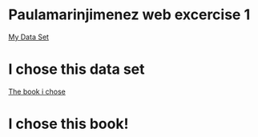 # Paulamarinjimenez web excercise 1
<a href="https://github.com/datasets/covid-19.git"> My Data Set </a>
# I chose this data set
<a href="https://cran.r-project.org/doc/contrib/Zhao_R_and_data_mining.pdf"> The book i chose </a>
# I chose this book!
